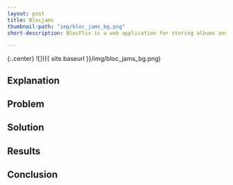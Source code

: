 ```yaml
---
layout: post
title: Blocjams
thumbnail-path: "img/bloc_jams_bg.png"
short-description: BlocFlix is a web application for storing albums and playing music.

---
```


{:.center}
![]({{ site.baseurl }}/img/bloc_jams_bg.png)

## Explanation



## Problem


## Solution


## Results


## Conclusion

